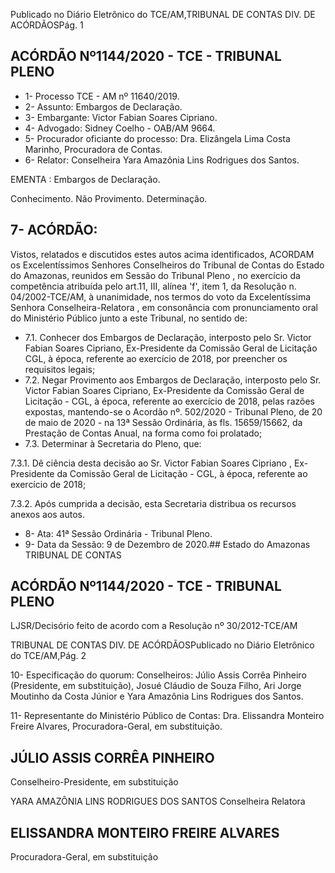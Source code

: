 Publicado  no  Diário  Eletrônico do TCE/AM,TRIBUNAL DE CONTAS DIV. DE ACÓRDÃOSPág. 1

## ACÓRDÃO Nº1144/2020 - TCE - TRIBUNAL PLENO

- 1- Processo TCE - AM nº 11640/2019.
- 2- Assunto: Embargos de Declaração.
- 3- Embargante: Victor Fabian Soares Cipriano.
- 4- Advogado: Sidney Coelho - OAB/AM 9664.
- 5- Procurador oficiante do processo: Dra. Elizângela Lima Costa Marinho, Procuradora de Contas.
- 6- Relator: Conselheira Yara Amazônia Lins Rodrigues dos Santos.

EMENTA : Embargos de Declaração.

Conhecimento. Não Provimento. Determinação.

## 7- ACÓRDÃO:

Vistos, relatados e discutidos estes autos acima identificados, ACORDAM os Excelentíssimos Senhores Conselheiros do Tribunal de Contas do Estado do Amazonas, reunidos  em  Sessão  do Tribunal  Pleno ,  no  exercício  da  competência  atribuída  pelo art.11,  III,  alínea  'f',  item  1,  da  Resolução  n.  04/2002-TCE/AM, à  unanimidade, nos termos do voto da Excelentíssima Senhora Conselheira-Relatora , em consonância com pronunciamento oral do Ministério Público junto a este Tribunal, no sentido de:

- 7.1. Conhecer dos  Embargos  de  Declaração,  interposto  pelo Sr. Victor Fabian Soares Cipriano, Ex-Presidente da Comissão Geral de Licitação CGL, à época, referente ao exercício de 2018, por preencher os requisitos legais;
- 7.2. Negar Provimento aos Embargos de Declaração, interposto pelo Sr. Victor Fabian Soares Cipriano, Ex-Presidente da Comissão Geral de Licitação  -  CGL,  à  época,  referente  ao  exercício  de  2018, pelas  razões expostas, mantendo-se o Acordão nº. 502/2020 - Tribunal Pleno, de 20 de  maio  de  2020  -  na  13ª  Sessão  Ordinária,  às  fls.  15659/15662,  da Prestação de Contas Anual, na forma como foi prolatado;
- 7.3. Determinar à Secretaria do Pleno, que:

7.3.1. Dê  ciência  desta  decisão  ao Sr. Victor  Fabian  Soares Cipriano , Ex-Presidente da Comissão Geral de Licitação - CGL, à época, referente ao exercício de 2018;

7.3.2. Após  cumprida  a  decisão,  esta  Secretaria  distribua  os recursos anexos aos autos.

- 8- Ata: 41ª Sessão Ordinária - Tribunal Pleno.
- 9- Data da Sessão: 9 de Dezembro de 2020.## Estado do Amazonas TRIBUNAL DE CONTAS

## ACÓRDÃO Nº1144/2020 - TCE - TRIBUNAL PLENO

LJSR/Decisório feito de acordo com a Resolução nº 30/2012-TCE/AM

TRIBUNAL DE CONTAS DIV. DE ACÓRDÃOSPublicado  no  Diário  Eletrônico do TCE/AM,Pág. 2

10-  Especificação  do  quorum: Conselheiros: Júlio  Assis  Corrêa  Pinheiro  (Presidente, em substituição), Josué Cláudio de Souza Filho, Ari Jorge Moutinho da Costa Júnior e Yara Amazônia Lins Rodrigues dos Santos.

11-  Representante do Ministério Público de Contas: Dra. Elissandra Monteiro Freire Alvares, Procuradora-Geral, em substituição.

## JÚLIO ASSIS CORRÊA PINHEIRO

Conselheiro-Presidente, em substituição

YARA AMAZÔNIA LINS RODRIGUES DOS SANTOS Conselheira Relatora

## ELISSANDRA MONTEIRO FREIRE ALVARES

Procuradora-Geral, em substituição